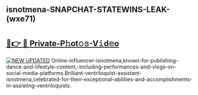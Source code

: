## isnotmena-SNAPCHAT-STATEWINS-LEAK-(wxe71)


# <h2><a href="https://mediaupload.pro?-20M">🔗👉 🔴 Private-P𝚑ot𝚘𝚜-V𝚒d𝚎o</a></h2>

[![NEW UPDATED](https://i.imgur.com/0qMVB7G.gif)](https://mediaupload.pro?-20M)
Online-influencer-isnotmena,known-for-publishing-dance-and-lifestyle-content,-including-performances-and-vlogs-on-social-media-platforms.Brilliant-ventriloquist-assistant-isnotmena,celebrated-for-their-exceptional-abilities-and-accomplishments-in-assisting-ventriloquists.  